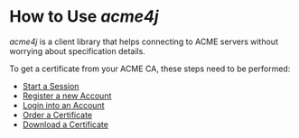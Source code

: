 # How to Use _acme4j_

_acme4j_ is a client library that helps connecting to ACME servers without worrying about specification details.

To get a certificate from your ACME CA, these steps need to be performed:

* [Start a Session](./session.html)
* [Register a new Account](./account.html)
* [Login into an Account](./login.html)
* [Order a Certificate](./order.html)
* [Download a Certificate](./certificate.html)